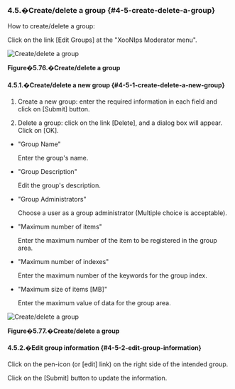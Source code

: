 ### 4.5.�Create/delete a group {#4-5-create-delete-a-group}

How to create/delete a group:

Click on the link [Edit Groups] at the &quot;XooNIps Moderator menu&quot;.

![Create/delete a group](images\xoonips-operate66.png)

**Figure�5.76.�Create/delete a group**

#### 4.5.1.�Create/delete a new group {#4-5-1-create-delete-a-new-group}

1.  Create a new group: enter the required information in each field and click on [Submit] button.

2.  Delete a group: click on the link [Delete], and a dialog box will appear. Click on [OK].

*   &quot;Group Name&quot;

    Enter the group&#039;s name.

*   &quot;Group Description&quot;

    Edit the group&#039;s description.

*   &quot;Group Administrators&quot;

    Choose a user as a group administrator (Multiple choice is acceptable).

*   &quot;Maximum number of items&quot;

    Enter the maximum number of the item to be registered in the group area.

*   &quot;Maximum number of indexes&quot;

    Enter the maximum number of the keywords for the group index.

*   &quot;Maximum size of items [MB]&quot;

    Enter the maximum value of data for the group area.

![Create/delete a group](images\xoonips-operate67.png)

**Figure�5.77.�Create/delete a group**

#### 4.5.2.�Edit group information {#4-5-2-edit-group-information}

Click on the pen-icon (or [edit] link) on the right side of the intended group.

Click on the [Submit] button to update the information.